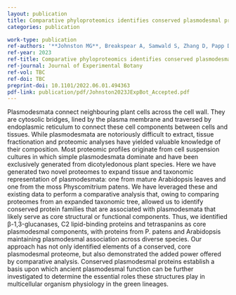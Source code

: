 ```yaml
---
layout: publication
title: Comparative phyloproteomics identifies conserved plasmodesmal proteins
categories: publication

work-type: publication
ref-authors: '**Johnston MG**, Breakspear A, Samwald S, Zhang D, Papp D, Faulkner C, de Keijzer J'
ref-year: 2023
ref-title: Comparative phyloproteomics identifies conserved plasmodesmal proteins
ref-journal: Journal of Experimental Botany
ref-vol: TBC
ref-doi: TBC
preprint-doi: 10.1101/2022.06.01.494363
pdf-link: publication/pdf/Johnston2023JExpBot_Accepted.pdf
---
```

Plasmodesmata connect neighbouring plant cells across the cell wall. They are cytosolic bridges, lined by the plasma membrane and traversed by endoplasmic reticulum to connect these cell components between cells and tissues. While plasmodesmata are notoriously difficult to extract, tissue fractionation and proteomic analyses have yielded valuable knowledge of their composition. Most proteomic profiles originate from cell suspension cultures in which simple plasmodesmata dominate and have been exclusively generated from dicotyledonous plant species. Here we have generated two novel proteomes to expand tissue and taxonomic representation of plasmodesmata: one from mature Arabidopsis leaves and one from the moss Physcomitrium patens. We have leveraged these and existing data to perform a comparative analysis that, owing to comparing proteomes from an expanded taxonomic tree, allowed us to identify conserved protein families that are associated with plasmodesmata that likely serve as core structural or functional components. Thus, we identified β-1,3-glucanases, C2 lipid-binding proteins and tetraspanins as core plasmodesmal components, with proteins from P. patens and Arabidopsis maintaining plasmodesmal association across diverse species. Our approach has not only identified elements of a conserved, core plasmodesmal proteome, but also demonstrated the added power offered by comparative analysis. Conserved plasmodesmal proteins establish a basis upon which ancient plasmodesmal function can be further investigated to determine the essential roles these structures play in multicellular organism physiology in the green lineages.
